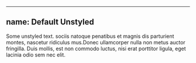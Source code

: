 
---
name: Default Unstyled
---
Some unstyled text. sociis natoque penatibus et magnis dis parturient montes, nascetur ridiculus mus.Donec ullamcorper nulla non metus auctor fringilla. Duis mollis, est non commodo luctus, nisi erat porttitor ligula, eget lacinia odio sem nec elit.